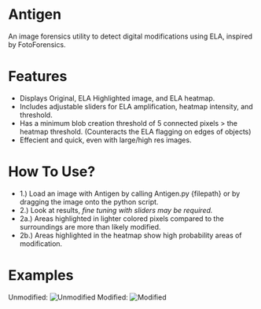 # Antigen
An image forensics utility to detect digital modifications using ELA, inspired by FotoForensics.

# Features
- Displays Original, ELA Highlighted image, and ELA heatmap.
- Includes adjustable sliders for ELA amplification, heatmap intensity, and threshold.
- Has a minimum blob creation threshold of 5 connected pixels > the heatmap threshold. (Counteracts the ELA flagging on edges of objects)
- Effecient and quick, even with large/high res images.

# How To Use?
- 1.) Load an image with Antigen by calling Antigen.py {filepath} or by dragging the image onto the python script.
- 2.) Look at results, *fine tuning with sliders may be required.*
-   2a.) Areas highlighted in lighter colored pixels compared to the surroundings are more than likely modified.
-   2b.) Areas highlighted in the heatmap show high probability areas of modification.

# Examples
Unmodified:
![Unmodified](https://i.ibb.co/kXBjy4w/Unmodified.png)
Modified:
![Modified](https://i.ibb.co/fqXTtqM/Modified.png)
